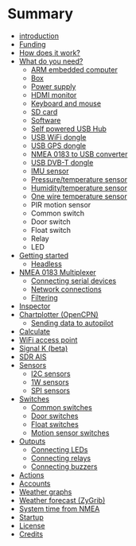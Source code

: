 # Summary

* [introduction](README.md)
* [Funding](funding.md)
* [How does it work?](how_does_it_work.md)
* [What do you need?](what_do_you_need.md)
   * [ARM embedded computer](arm_computer.md)
   * [Box](box.md)
   * [Power supply](power_supply.md)
   * [HDMI monitor](monitor.md)
   * [Keyboard and mouse](keyboard.md)
   * [SD card](sd_card.md)
   * [Software](software.md)
   * [Self powered USB Hub](hub.md)
   * [USB WiFi dongle](wifi_dongle.md)
   * [USB GPS dongle](gps_dongle.md)
   * [NMEA 0183 to USB converter](nmea_converter.md)
   * [USB DVB-T dongle](dvb-t_dongle.md)
   * [IMU sensor](imu_sensor.md)
   * [Pressure/temperature sensor](pressure_sensor.md)
   * [Humidity/temperature sensor](humidity_sensor.md)
   * [One wire temperature sensor](1w_temp_sensor.md)
   * PIR motion sensor
   * Common switch
   * Door switch
   * Float switch
   * Relay
   * LED
* [Getting started](getting_started.md)
   * [Headless](headless.md)
* [NMEA 0183 Multiplexer](nmea_multiplexer..md)
   * [Connecting serial devices](serial.md)
   * [Network connections](network_connections.md)
   * [Filtering](filtering.md)
* [Inspector](inspector.md)
* [Chartplotter (OpenCPN)](opencpn.md)
   * [Sending data to autopilot](autopilot.md)
* [Calculate](calculate.md)
* [WiFi access point](wifi_ap.md)
* [Signal K (beta)](signal_k.md)
* [SDR AIS](sdr_ais.md)
* [Sensors](sensors.md)
   * [I2C sensors](i2c_sensors.md)
   * [1W sensors](1w_sensors.md)
   * [SPI sensors](spi_sensors.md)
* [Switches](switches.md)
   * [Common switches](common_switches.md)
   * [Door switches](door_switches.md)
   * [Float switches](float_switches.md)
   * [Motion sensor switches](motion_sensor_switches.md)
* [Outputs](outputs.md)
   * [Connecting LEDs](leds.md)
   * [Connecting relays](relays.md)
   * [Connecting buzzers](buzzers.md)
* [Actions](actions.md)
* [Accounts](accounts.md)
* [Weather graphs](weather_graphs.md)
* [Weather forecast (ZyGrib)](zygrib.md)
* [System time from NMEA](time_nmea.md)
* [Startup](startup.md)
* [License](license.md)
* [Credits](credits.md)

